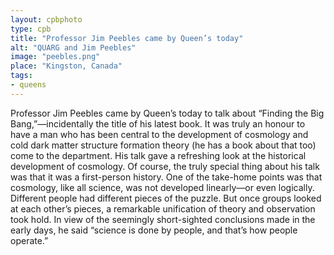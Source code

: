 ```yaml
---
layout: cpbphoto
type: cpb
title: "Professor Jim Peebles came by Queen’s today"
alt: "QUARG and Jim Peebles"
image: "peebles.png"
place: "Kingston, Canada"
tags:
- queens
---
```


Professor Jim Peebles came by Queen’s today to talk about “Finding the Big
Bang,”—incidentally the title of his latest book. It was truly an honour to have
a man who has been central to the development of cosmology and cold dark matter
structure formation theory (he has a book about that too) come to the department.  His
talk gave a refreshing look at the historical development of cosmology. Of course,
the truly special thing about his talk was that it was a first-person history. One
of the take-home points was that cosmology, like all science, was not developed
linearly—or even logically. Different people had different pieces of the puzzle.
But once groups looked at each other’s pieces, a remarkable unification of theory
and observation took hold. In view of the seemingly short-sighted conclusions made
in the early days, he said “science is done by people, and that’s how people operate.”
